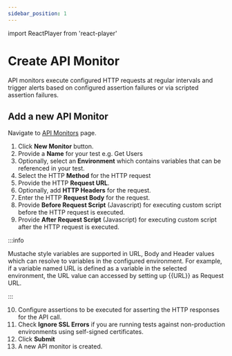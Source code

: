 ```yaml
---
sidebar_position: 1
---
```

import ReactPlayer from 'react-player'

# Create API Monitor

API monitors execute configured HTTP requests at regular intervals and trigger alerts based on configured assertion failures or via scripted assertion failures.


## Add a new API Monitor

Navigate to [API Monitors](https://app.devraven.io/app/apiMonitors) page.

1. Click **New Monitor** button.
2. Provide a **Name** for your test e.g. Get Users
3. Optionally, select an **Environment** which contains variables that can be referenced in your test.
4. Select the HTTP **Method** for the HTTP request
5. Provide the HTTP **Request URL**.
6. Optionally, add **HTTP Headers** for the request.
7. Enter the HTTP **Request Body** for the request.
8. Provide **Before Request Script** (Javascript) for executing custom script before the HTTP request is executed.
9. Provide **After Request Script** (Javascript) for executing custom script after the HTTP request is executed.

:::info

Mustache style variables are supported in URL, Body and Header values which can resolve to variables in the configured environment. For example, if a variable named URL is defined as a variable in the selected environment, the URL value can accessed by setting up {{URL}} as Request URL.

:::

10. Configure assertions to be executed for asserting the HTTP responses for the API call.
11. Check **Ignore SSL Errors** if you are running tests against non-production environments using self-signed certificates.
11. Click **Submit**
12. A new API monitor is created.


